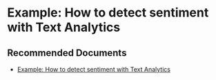   <properties
	pageTitle="cognitive services - detect sentiment with text analytics"
	description="cognitive services - detect sentiment with text analytics"
	service="microsoft.PowerBIDedicated"
	resource="capacities"
	authors="pjfreitas"
	ms.author="pfreitas"	
	displayOrder="160"
	selfHelpType="generic"
	supportTopicIds="32633791"
	productPesIds="16334"
	cloudEnvironments="public, MoonCake, fairfax" 
	articleId="b43b7b00-4617-461c-aced-31cf0e122385"
/>

# Example: How to detect sentiment with Text Analytics

## **Recommended Documents**

* [Example: How to detect sentiment with Text Analytics](https://docs.microsoft.com/azure/cognitive-services/text-analytics/how-tos/text-analytics-how-to-sentiment-analysis)
